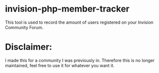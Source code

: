 # invision-php-member-tracker
This tool is used to record the amount of users registered on your Invision Community Forum.
# Disclaimer:
I made this for a community I was previously in. Therefore this is no longer maintained,
feel free to use it for whatever you want it.

